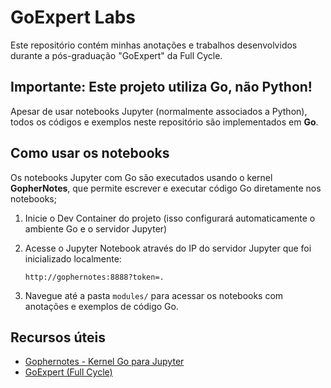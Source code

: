# GoExpert Labs

Este repositório contém minhas anotações e trabalhos desenvolvidos durante a pós-graduação "GoExpert" da Full Cycle.

## Importante: Este projeto utiliza Go, não Python!

Apesar de usar notebooks Jupyter (normalmente associados a Python), todos os códigos e exemplos neste repositório são implementados em **Go**.

## Como usar os notebooks

Os notebooks Jupyter com Go são executados usando o kernel **GopherNotes**, que permite escrever e executar código Go diretamente nos notebooks;

1. Inicie o Dev Container do projeto (isso configurará automaticamente o ambiente Go e o servidor Jupyter)

2. Acesse o Jupyter Notebook através do IP do servidor Jupyter que foi inicializado localmente:
   ```
   http://gophernotes:8888?token=.
   ```

3. Navegue até a pasta `modules/` para acessar os notebooks com anotações e exemplos de código Go.

## Recursos úteis

- [Gophernotes - Kernel Go para Jupyter](https://github.com/gopherdata/gophernotes)
- [GoExpert (Full Cycle)](https://goexpert.fullcycle.com.br/)
